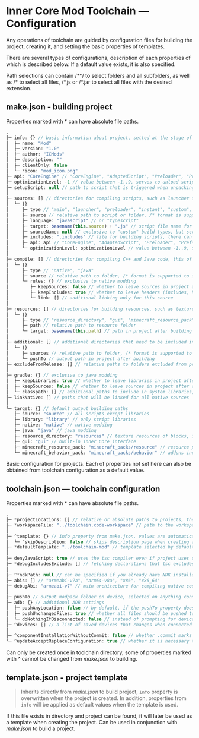 # Inner Core Mod Toolchain — Configuration

Any operations of toolchain are guided by configuration files for building the project, creating it, and setting the basic properties of templates.

There are several types of configurations, description of each properties of which is described below. If a default value exists, it is also specified.

Path selections can contain /\*\*/ to select folders and all subfolders, as well as /\* to select all files, /\*.js or /\*.jar to select all files with the desired extension.

## make.json - building project

Properties marked with \* can have absolute file paths.

```js
.
├─ info: {} // basic information about project, setted at the stage of its creation
│  ├─ name: "Mod"
│  ├─ version: "1.0"
│  ├─ author: "ICMods"
│  ├─ description: ""
│  ├─ clientOnly: false
│  └─ *icon: "mod_icon.png"
├─ api: "CoreEngine" // "CoreEngine", "AdaptedScript", "Preloader", "PrefsWinAPI", "Instant"
├─ optimizationLevel: -1 // value between -1..9, serves to unload scripts from memory
├─ setupScript: null // path to script that is triggered when unpacking project archive in mod browser
│
├─ sources: [] // directories for compiling scripts, such as launcher script to run or main.js
│  └─ {}
│     ├─ type // "main", "launcher", "preloader", "instant", "custom", "library"
│     ├─ source // relative path to script or folder, /* format is supported to include subfolders in folder
│     ├─ language: "javascript" // or "typescript"
│     ├─ target: basename(this.source) + ".js" // script file name for output compilation
│     ├─ sourceName: null // exclusive to "custom" build types, but script name is also displayed, for example, on errors
│     ├─ includes: ".includes" // file for building scripts, there can be several of them in one folder
│     ├─ api: api // "CoreEngine", "AdaptedScript", "Preloader", "PrefsWinAPI"
│     └─ optimizationLevel: optimizationLevel // value between -1..9, serves to unload scripts from memory
│
├─ compile: [] // directories for compiling C++ and Java code, this of course does not mean that you can just take source code from Forge, but this is no less interesting thing
│  └─ {}
│     ├─ type // "native", "java"
│     ├─ source // relative path to folder, /* format is supported to include subfolders in folder
│     └─ rules: {} // exclusive to native modding
│        ├─ keepSources: false // whether to leave sources in project after compilation
│        ├─ keepIncludes: true // whether to leave headers (includes, headers) in project after compilation
│        └─ link: [] // additional linking only for this source
│
├─ resources: [] // directories for building resources, such as textures for items or interface
│  └─ {}
│     ├─ type // "resource_directory", "gui", "minecraft_resource_pack", "minecraft_behavior_pack"
│     ├─ path // relative path to resource folder
│     └─ target: basename(this.path) // path in project after building
│
├─ additional: [] // additional directories that need to be included in project after building
│  └─ {}
│     ├─ sources // relative path to folder, /* format is supported to include subfolders in folder
│     └─ pushTo // output path in project after building
├─ excludeFromRelease: [] // relative paths to folders excluded from project when building to release, /* format is supported to include subfolders in a folder
│
├─ gradle: {} // exclusive to java modding
│  ├─ keepLibraries: true // whether to leave libraries in project after compilation
│  ├─ keepSources: false // whether to leave sources in project after compilation
│  └─ classpath: [] // additional paths to include in system libraries, they will not be included in archive itself
├─ linkNative: [] // paths that will be linked for all native sources
│
└─ target: {} // default output building paths
   ├─ source: "source" // all scripts except libraries
   ├─ library: "library" // only script libraries
   ├─ native: "native" // native modding
   ├─ java: "java" // java modding
   ├─ resource_directory: "resources" // texture resources of blocks, items and various atlases
   ├─ gui: "gui" // built-in Inner Core interface
   ├─ minecraft_resource_pack: "minecraft_packs/resource" // resource packs included in game after entering the world
   └─ minecraft_behavior_pack: "minecraft_packs/behavior" // addons included in game after entering the world
```

Basic configuration for projects. Each of properties not set here can also be obtained from toolchain configuration as a default value.

## toolchain.json — toolchain configuration

Properties marked with \* can have absolute file paths.

```js
.
├─ *projectLocations: [] // relative or absolute paths to projects, the entire folder is scanned for make.json and template.json configurations
├─ *workspaceFile: "../toolchain.code-workspace" // path to the workspace file, exclusive to Visual Studio Code, all open and created projects are added to it
│
├─ ^template: {} // info property from make.json, values are automatically filled in when creating a project, overwrites properties from the template if they are set there too
│  └─ ^skipDescription: false // skips description page when creating a project from a template, i.e. it will be enough just to enter a name, remaining properties will be taken from the template or overwritten by properties
├─ *defaultTemplate: "../toolchain-mod" // template selected by default when creating the project can be a relative or absolute path to it
│
├─ denyJavaScript: true // uses the tsc compiler even if project uses only JavaScript
├─ *debugIncludesExclude: [] // fetching declarations that tsc excludes from compilation at development helps reduce building time; if the path is not found, it will try again with absolute variant
│
├─ ^*ndkPath: null // can be specified if you already have NDK installed for compiling native code, it is recommended to use the r16b version; by default, the compiler will be searched in PATH or set by toolchain itself
├─ abis: [] // "armeabi-v7a", "arm64-v8a", "x86", "x86_64"
├─ debugAbi: "armeabi-v7" // main architecture for compiling native code at development stage
│
├─ pushTo // output modpack folder on device, selected on anything connection; modpack path in toolchain config, mod itself in make
├─ adb: {} // additional ADB settings
│  ├─ pushAnyLocation: false // by default, if the pushTo property does not specify installation of Inner Core pack, a warning will be issued for pushing to a strange location; this setting disables it
│  ├─ pushUnchangedFiles: true // whether all files should be pushed to the device, or only modified ones
│  └─ doNothingIfDisconnected: false // instead of prompting for device configuration in console, just terminates building process if no device is connected
├─ ^devices: [] // a list of saved devices that changes when connected during ADB setup; this contains private information, so changing it is not possible from make.json
│
├─ ^componentInstallationWithoutCommit: false // whether .commit marks are needed in installed components; if not needed, updates cannot be installed, and the component will be considered installed if a folder with it exists
└─ ^updateAcceptReplaceConfiguration: true // whether it is necessary to replace configuration files in toolchain folder of toolchain, such as .vscode/tasks.json and others; otherwise your changes will remain the same even with updates
```

Can only be created once in toolchain directory, some of properties marked with ^ cannot be changed from *make.json* to building.

## template.json - project template

> Inherits directly from *make.json* to build project, `info` property is overwritten when the project is created. In addition, properties from `info` will be applied as default values when the template is used.

If this file exists in directory and project can be found, it will later be used as a template when creating the project. Can be used in conjunction with *make.json* to build a project.
